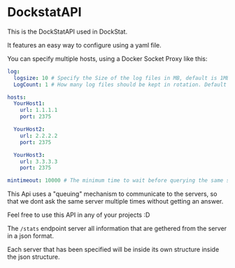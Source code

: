 # DockstatAPI

This is the DockStatAPI used in DockStat.

It features an easy way to configure using a yaml file.

You can specify multiple hosts, using a Docker Socket Proxy like this:

```yaml
log:
  logsize: 10 # Specify the Size of the log files in MB, default is 1MB
  LogCount: 1 # How many log files should be kept in rotation. Default is 5

hosts:
  YourHost1:
    url: 1.1.1.1
    port: 2375

  YourHost2:
    url: 2.2.2.2
    port: 2375

  YourHost3:
    url: 3.3.3.3
    port: 2375

mintimeout: 10000 # The minimum time to wait before querying the same server again, defaults to 5000 Ms
```

This Api uses a "queuing" mechanism to communicate to the servers, so that we dont ask the same server multiple times without getting an answer.

Feel free to use this API in any of your projects :D

The `/stats` endpoint server all information that are gethered from the server in a json format.

Each server that has been specified will be inside its own structure inside the json structure.